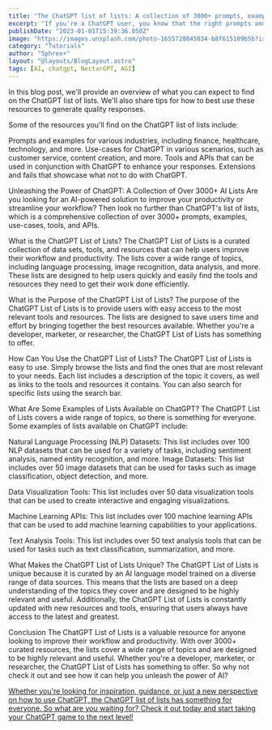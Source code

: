 ```yaml
---
title: "The ChatGPT list of lists: A collection of 3000+ prompts, examples, use-cases, tools, APIs, extensions, fails and other resources."
excerpt: "If you're a ChatGPT user, you know that the right prompts and examples can make all the difference in generating quality responses. But finding the right prompts and examples can be a challenge. That's why we've put together the ChatGPT list of lists, a collection of 3000+ prompts, examples, use-cases, tools, APIs, extensions, fails, and other resources. Whether you're just starting out with ChatGPT or you're a seasoned pro, this list will help you take your ChatGPT game to the next level."
publishDate: "2023-01-01T15:39:36.050Z"
image: "https://images.unsplash.com/photo-1655720845034-b8f615109b5b?ixlib=rb-4.0.3&ixid=MnwxMjA3fDB8MHxwaG90by1wYWdlfHx8fGVufDB8fHx8&auto=format&fit=crop&w=1032&q=80"
category: "Tutorials"
author: "Sphrex+"
layout: "@layouts/BlogLayout.astro"
tags: [AI, chatgpt, NectarGPT, AGI]
---
```


In this blog post, we'll provide an overview of what you can expect to find on the ChatGPT list of lists. We'll also share tips for how to best use these resources to generate quality responses.

Some of the resources you'll find on the ChatGPT list of lists include:

Prompts and examples for various industries, including finance, healthcare, technology, and more.
Use-cases for ChatGPT in various scenarios, such as customer service, content creation, and more.
Tools and APIs that can be used in conjunction with ChatGPT to enhance your responses.
Extensions and fails that showcase what not to do with ChatGPT.

Unleashing the Power of ChatGPT: A Collection of Over 3000+ AI Lists
Are you looking for an AI-powered solution to improve your productivity or streamline your workflow? Then look no further than ChatGPT's list of lists, which is a comprehensive collection of over 3000+ prompts, examples, use-cases, tools, and APIs.

What is the ChatGPT List of Lists?
The ChatGPT List of Lists is a curated collection of data sets, tools, and resources that can help users improve their workflow and productivity. The lists cover a wide range of topics, including language processing, image recognition, data analysis, and more. These lists are designed to help users quickly and easily find the tools and resources they need to get their work done efficiently.

What is the Purpose of the ChatGPT List of Lists?
The purpose of the ChatGPT List of Lists is to provide users with easy access to the most relevant tools and resources. The lists are designed to save users time and effort by bringing together the best resources available. Whether you're a developer, marketer, or researcher, the ChatGPT List of Lists has something to offer.

How Can You Use the ChatGPT List of Lists?
The ChatGPT List of Lists is easy to use. Simply browse the lists and find the ones that are most relevant to your needs. Each list includes a description of the topic it covers, as well as links to the tools and resources it contains. You can also search for specific lists using the search bar.

What Are Some Examples of Lists Available on ChatGPT?
The ChatGPT List of Lists covers a wide range of topics, so there is something for everyone. Some examples of lists available on ChatGPT include:

Natural Language Processing (NLP) Datasets: This list includes over 100 NLP datasets that can be used for a variety of tasks, including sentiment analysis, named entity recognition, and more.
Image Datasets: This list includes over 50 image datasets that can be used for tasks such as image classification, object detection, and more.

Data Visualization Tools: This list includes over 50 data visualization tools that can be used to create interactive and engaging visualizations.

Machine Learning APIs: This list includes over 100 machine learning APIs that can be used to add machine learning capabilities to your applications.

Text Analysis Tools: This list includes over 50 text analysis tools that can be used for tasks such as text classification, summarization, and more.

What Makes the ChatGPT List of Lists Unique?
The ChatGPT List of Lists is unique because it is curated by an AI language model trained on a diverse range of data sources. This means that the lists are based on a deep understanding of the topics they cover and are designed to be highly relevant and useful. Additionally, the ChatGPT List of Lists is constantly updated with new resources and tools, ensuring that users always have access to the latest and greatest.

Conclusion
The ChatGPT List of Lists is a valuable resource for anyone looking to improve their workflow and productivity. With over 3000+ curated resources, the lists cover a wide range of topics and are designed to be highly relevant and useful. Whether you're a developer, marketer, or researcher, the ChatGPT List of Lists has something to offer. So why not check it out and see how it can help you unleash the power of AI?

[Whether you're looking for inspiration, guidance, or just a new perspective on how to use ChatGPT, the ChatGPT list of lists has something for everyone. So what are you waiting for? Check it out today and start taking your ChatGPT game to the next level!](https://medium.com/mlearning-ai/the-chatgpt-list-of-lists-a-collection-of-1500-useful-mind-blowing-and-strange-use-cases-8b14c35eb)